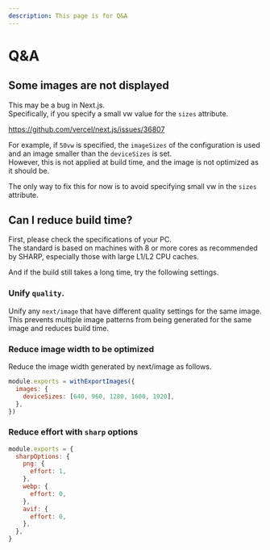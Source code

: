 ```yaml
---
description: This page is for Q&A
---
```


# Q&A

## Some images are not displayed

This may be a bug in Next.js.  
Specifically, if you specify a small vw value for the `sizes` attribute.

https://github.com/vercel/next.js/issues/36807

For example, if `50vw` is specified, the `imageSizes` of the configuration is used and an image smaller than the `deviceSizes` is set.  
However, this is not applied at build time, and the image is not optimized as it should be.

The only way to fix this for now is to avoid specifying small vw in the `sizes` attribute.

## Can I reduce build time?

First, please check the specifications of your PC.  
The standard is based on machines with 8 or more cores as recommended by SHARP, especially those with large L1/L2 CPU caches.

And if the build still takes a long time, try the following settings.

### Unify `quality`.

Unify any `next/image` that have different quality settings for the same image.
This prevents multiple image patterns from being generated for the same image and reduces build time.

### Reduce image width to be optimized

Reduce the image width generated by next/image as follows.

```js title="next.config.js"
module.exports = withExportImages({
  images: {
    deviceSizes: [640, 960, 1280, 1600, 1920],
  },
})
```

### Reduce effort with `sharp` options

```js title="export-images.config.js"
module.exports = {
  sharpOptions: {
    png: {
      effort: 1,
    },
    webp: {
      effort: 0,
    },
    avif: {
      effort: 0,
    },
  },
}
```
